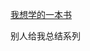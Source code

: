 [我想学的一本书](http://www.qingcore.com/7777/07/07/%E7%BD%AE%E9%A1%B6-%E6%88%91%E6%83%B3%E5%AD%A6%E7%9A%84%E4%B8%80%E6%9C%AC%E4%B9%A6/)

别人给我总结系列
